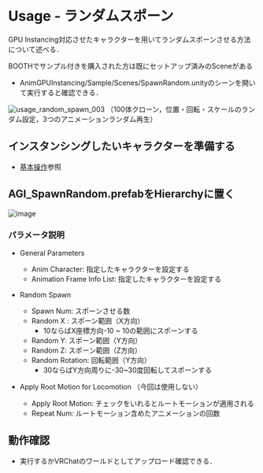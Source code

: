 # Usage - ランダムスポーン

GPU Instancing対応させたキャラクターを用いてランダムスポーンさせる方法について述べる．

BOOTHでサンプル付きを購入された方は既にセットアップ済みのSceneがある
- AnimGPUInstancing/Sample/Scenes/SpawnRandom.unityのシーンを開いて実行すると確認できる．

![usage_random_spawn_003](https://user-images.githubusercontent.com/44863813/134010915-a59af70c-7827-4249-8c4d-0c5e06b1fcc5.gif)
（100体クローン，位置・回転・スケールのランダム設定，3つのアニメーションランダム再生）

## インスタンシングしたいキャラクターを準備する
- [基本操作](usage_basic.md)参照

## AGI_SpawnRandom.prefabをHierarchyに置く
![image](https://user-images.githubusercontent.com/44863813/134011195-a4e825b2-f04c-440b-855f-57a8064408fa.png)

### パラメータ説明

- General Parameters 
  - Anim Character: 指定したキャラクターを設定する
  - Animation Frame Info List: 指定したキャラクターを設定する

-  Random Spawn
   -  Spawn Num: スポーンさせる数
   -  Random X : スポーン範囲（X方向）
      -  10ならばX座標方向-10 ~ 10の範囲にスポーンする　 
   -  Random Y: スポーン範囲（Y方向）
   -  Random Z: スポーン範囲（Z方向）
   -  Random Rotation: 回転範囲（Y方向）
      -  30ならばY方向周りに-30~30度回転してスポーンする

- Apply Root Motion for Locomotion （今回は使用しない）
  - Apply Root Motion: チェックをいれるとルートモーションが適用される
  - Repeat Num: ルートモーション含めたアニメーションの回数


## 動作確認
- 実行するかVRChatのワールドとしてアップロード確認できる．
